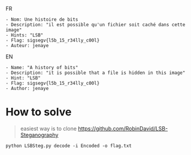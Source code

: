 
FR

	- Nom: Une histoire de bits
	- Description: "il est possible qu'un fichier soit caché dans cette image"
	- Hints: "LSB"
	- Flag: sigsegv{l5b_15_r34lly_c00l}
	- Auteur: jenaye

EN

	- Name: "A history of bits"  
	- Description: "it is possible that a file is hidden in this image"
	- Hint: "LSB"
	- Flag: sigsegv{l5b_15_r34lly_c00l}
	- Author: jenaye


# How to solve 

>easiest way is to clone https://github.com/RobinDavid/LSB-Steganography


```
python LSBSteg.py decode -i Encoded -o flag.txt
```
